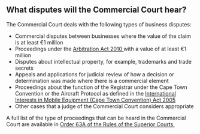 ##  What disputes will the Commercial Court hear?

The Commercial Court deals with the following types of business disputes:

  * Commercial disputes between businesses where the value of the claim is at least €1 million 
  * Proceedings under the [ Arbitration Act 2010 ](http://www.irishstatutebook.ie/2010/en/act/pub/0001/index.html) with a value of at least €1 million 
  * Disputes about intellectual property, for example, trademarks and trade secrets 
  * Appeals and applications for judicial review of how a decision or determination was made where there is a commercial element 
  * Proceedings about the function of the Registrar under the Cape Town Convention or the Aircraft Protocol as defined in the [ International Interests in Mobile Equipment (Cape Town Convention) Act 2005 ](http://www.irishstatutebook.ie/2005/en/act/pub/0015/index.html)
  * Other cases that a judge of the Commercial Court considers appropriate 

A full list of the type of proceedings that can be heard in the Commercial
Court are available in [ Order 63A of the Rules of the Superior Courts.
](http://www.courts.ie/rules.nsf/8652fb610b0b37a980256db700399507/71b5764f57d3440980256f340064227a?OpenDocument)
